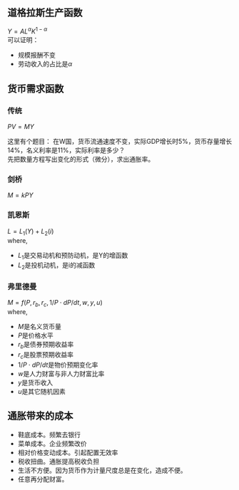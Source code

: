 ## 道格拉斯生产函数
$Y=AL^\alpha K^{1-\alpha}$  
可以证明：
- 规模报酬不变
- 劳动收入的占比是$\alpha$



## 货币需求函数

### 传统
$PV=MY$

这里有个题目：
在W国，货币流通速度不变，实际GDP增长时5%，货币存量增长14%，名义利率是11%，实际利率是多少？  
先把数量方程写出变化的形式（微分），求出通胀率。  



### 剑桥
$M=kPY$
### 凯恩斯
$L=L_1(Y)+L_2(i)$  
where,
- $L_1$是交易动机和预防动机，是Y的增函数
- $L_2$是投机动机，是i的减函数


### 弗里德曼
$M=f(P,r_b,r_c,1/P \cdot dP/dt,w,y,u)$  
where,  
- $M$是名义货币量
- $P$是价格水平
- $r_b$是债券预期收益率
- $r_c$是股票预期收益率
- $1/P \cdot dP/dt$是物价预期变化率
- $w$是人力财富与非人力财富比率
- $y$是货币收入
- $u$是其它随机因素

## 通胀带来的成本
- 鞋底成本。频繁去银行
- 菜单成本。企业频繁改价
- 相对价格变动成本。引起配置无效率
- 税收扭曲。通胀提高税收负担
- 生活不方便。因为货币作为计量尺度总是在变化，造成不便。
- 任意再分配财富。
